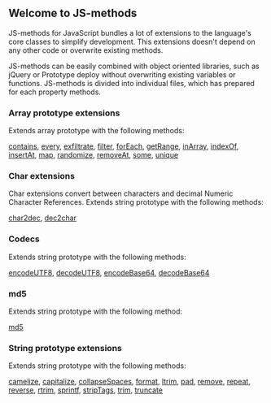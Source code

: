 ## Welcome to JS-methods ##
JS-methods for JavaScript bundles a lot of extensions to the language's core classes to simplify development. This extensions doesn't depend on any other code or overwrite existing methods.

JS-methods can be easily combined with object oriented libraries, such as jQuery or Prototype deploy without overwriting existing variables or functions. JS-methods is divided into individual files, which has prepared for each property methods.


### Array prototype extensions ###
Extends array prototype with the following methods:

[contains](http://code.delacap.com/p/js-methods/docs/array.html#contains),
[every](http://code.delacap.com/p/js-methods/docs/array.html#every),
[exfiltrate](http://code.delacap.com/p/js-methods/docs/array.html#exfiltrate),
[filter](http://code.delacap.com/p/js-methods/docs/array.html#filter),
[forEach](http://code.delacap.com/p/js-methods/docs/array.html#forEach),
[getRange](http://code.delacap.com/p/js-methods/docs/array.html#getRange),
[inArray](http://code.delacap.com/p/js-methods/docs/array.html#inArray),
[indexOf](http://code.delacap.com/p/js-methods/docs/array.html#indexOf),
[insertAt](http://code.delacap.com/p/js-methods/docs/array.html#insertAt),
[map](http://code.delacap.com/p/js-methods/docs/array.html#map),
[randomize](http://code.delacap.com/p/js-methods/docs/array.html#randomize),
[removeAt](http://code.delacap.com/p/js-methods/docs/array.html#removeAt),
[some](http://code.delacap.com/p/js-methods/docs/array.html#some),
[unique](http://code.delacap.com/p/js-methods/docs/array.html#unique)



### Char extensions ###
Char extensions convert between characters and decimal Numeric Character References. Extends string prototype with the following methods:

[char2dec](http://code.delacap.com/p/js-methods/docs/char.html#char2dec),
[dec2char](http://code.delacap.com/p/js-methods/docs/char.html#dec2char)


### Codecs ###
Extends string prototype with the following methods:

[encodeUTF8](http://code.delacap.com/p/js-methods/docs/codecs.html#encodeUTF8),
[decodeUTF8](http://code.delacap.com/p/js-methods/docs/codecs.html#decodeUTF8),
[encodeBase64](http://code.delacap.com/p/js-methods/docs/codecs.html#encodeBase64),
[decodeBase64](http://code.delacap.com/p/js-methods/docs/codecs.html#decodeBase64)



### md5 ###
Extends string prototype with the following method:

[md5](http://code.delacap.com/p/js-methods/docs/md5.html#md5)



### String prototype extensions ###
Extends string prototype with the following methods:

[camelize](http://code.delacap.com/p/js-methods/docs/string.html#camelize),
[capitalize](http://code.delacap.com/p/js-methods/docs/string.html#capitalize),
[collapseSpaces](http://code.delacap.com/p/js-methods/docs/string.html#collapseSpaces),
[format](http://code.delacap.com/p/js-methods/docs/string.html#format),
[ltrim](http://code.delacap.com/p/js-methods/docs/string.html#ltrim),
[pad](http://code.delacap.com/p/js-methods/docs/string.html#pad),
[remove](http://code.delacap.com/p/js-methods/docs/string.html#remove),
[repeat](http://code.delacap.com/p/js-methods/docs/string.html#repeat),
[reverse](http://code.delacap.com/p/js-methods/docs/string.html#reverse),
[rtrim](http://code.delacap.com/p/js-methods/docs/string.html#rtrim),
[sprintf](http://code.delacap.com/p/js-methods/docs/string.html#sprintf),
[stripTags](http://code.delacap.com/p/js-methods/docs/string.html#stripTags),
[trim](http://code.delacap.com/p/js-methods/docs/string.html#trim),
[truncate](http://code.delacap.com/p/js-methods/docs/string.html#truncate)



